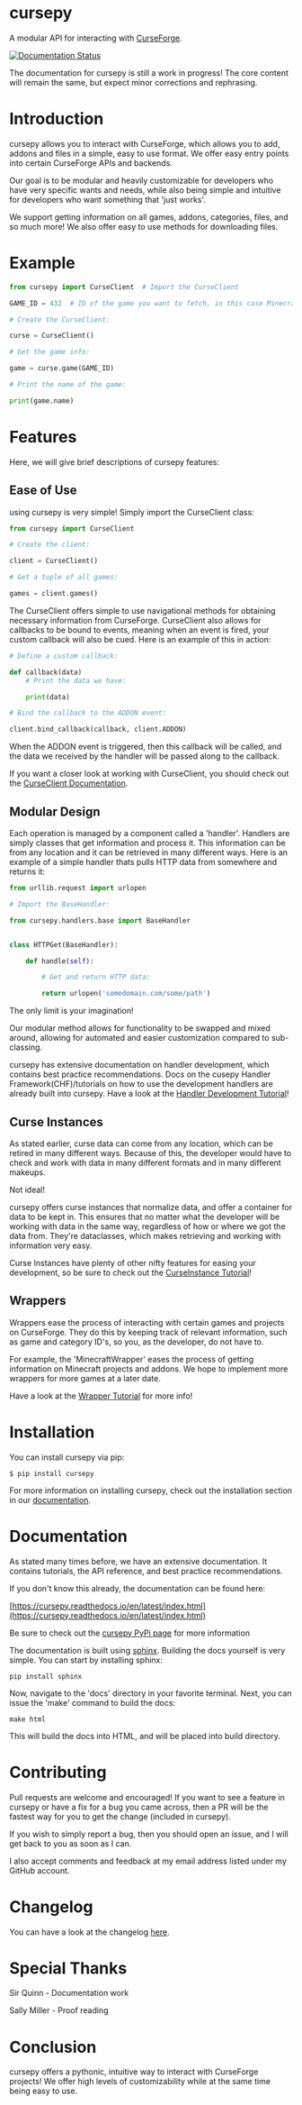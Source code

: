 # cursepy
A modular API for interacting with [CurseForge](https://curseforge.com).

[![Documentation Status](https://readthedocs.org/projects/cursepy/badge/?version=latest)](https://cursepy.readthedocs.io/en/latest/?badge=latest)

The documentation for cursepy is still a work in progress!
The core content will remain the same,
but expect minor corrections and rephrasing.

# Introduction

cursepy allows you to interact with CurseForge,
which allows you to add, addons and files in a simple, easy to use format.
We offer easy entry points into certain CurseForge APIs and backends.

Our goal is to be modular and heavily customizable for developers who
have very specific wants and needs, while also being simple and intuitive
for developers who want something that 'just works'.

We support getting information on all games,
addons, categories, files, and so much more!
We also offer easy to use methods for downloading 
files.

# Example

```python
from cursepy import CurseClient  # Import the CurseClient

GAME_ID = 432  # ID of the game you want to fetch, in this case Minecraft

# Create the CurseClient:

curse = CurseClient()

# Get the game info:

game = curse.game(GAME_ID)

# Print the name of the game:

print(game.name)
```

# Features

Here, we will give brief descriptions of cursepy features:

## Ease of Use

using cursepy is very simple!
Simply import the CurseClient class:

```python
from cursepy import CurseClient

# Create the client:

client = CurseClient()

# Get a tuple of all games:

games = client.games()
```

The CurseClient offers simple to use navigational methods for obtaining necessary information from CurseForge.
CurseClient also allows for callbacks to be bound to events, 
meaning when an event is fired,
your custom callback will also be cued.
Here is an example of this in action:

```python
# Define a custom callback:

def callback(data)
    # Print the data we have:

    print(data)

# Bind the callback to the ADDON event:

client.bind_callback(callback, client.ADDON)
```

When the ADDON event is triggered, then this callback will be called,
and the data we received by the handler will be passed along to the callback.

If you want a closer look at working with CurseClient,
you should check out the [CurseClient Documentation](https://cursepy.readthedocs.io/en/latest/basic/collection.html).

## Modular Design

Each operation is managed by a component called a 'handler'.
Handlers are simply classes that get information and process it.
This information can be from any location
and it can be retrieved in many different ways.
Here is an example of a simple handler thats pulls HTTP data from somewhere and returns it:

```python
from urllib.request import urlopen

# Import the BaseHandler:

from cursepy.handlers.base import BaseHandler


class HTTPGet(BaseHandler):

    def handle(self):

        # Get and return HTTP data:

        return urlopen('somedomain.com/some/path')
```

The only limit is your imagination!

Our modular method allows for functionality to be swapped and
mixed around, allowing for automated and easier customization
compared to sub-classing.

cursepy has extensive documentation on handler development,
which contains best practice recommendations. Docs on the cusepy Handler Framework(CHF)/tutorials on how to use the development handlers are already built into cursepy.
Have a look at the [Handler Development Tutorial](https://cursepy.readthedocs.io/en/latest/advn/hand.html)!

## Curse Instances

As stated earlier, curse data can come from any location,
which can be retired in many different ways.
Because of this, the developer would have to check and work
with data in many different formats and in many different makeups.

Not ideal!

cursepy offers curse instances that normalize data,
and offer a container for data to be kept in.
This ensures that no matter what
the developer will be working with data in the same way,
regardless of how or where we got the data from.
They're dataclasses, which makes retrieving and working 
with information very easy.

Curse Instances have plenty of other nifty features for 
easing your development, so be sure to check out the [CurseInstance Tutorial](https://cursepy.readthedocs.io/en/latest/basic/curse_inst.html)!

## Wrappers

Wrappers ease the process of interacting with certain games and projects on CurseForge.
They do this by keeping track of relevant information, such as game and category ID's,
so you, as the developer, do not have to.

For example, the 'MinecraftWrapper' eases the process of getting 
information on Minecraft projects and addons.
We hope to implement more wrappers for more games at a later date.

Have a look at the [Wrapper Tutorial](https://cursepy.readthedocs.io/en/latest/basic/wrap.html) for more info!

# Installation

You can install cursepy via pip:

    $ pip install cursepy

For more information on installing cursepy,
check out the installation section in our [documentation](https://cursepy.readthedocs.io/en/latest/install.html). 

# Documentation

As stated many times before, we have an extensive documentation. It contains tutorials, the API reference,
and best practice recommendations.

If you don't know this already, the documentation can be found here:

[https://cursepy.readthedocs.io/en/latest/index.html](https://cursepy.readthedocs.io/en/latest/index.html)

Be sure to check out the [cursepy PyPi page](https://pypi.org/project/cursepy/) for more information

The documentation is built using [sphinx](https://www.sphinx-doc.org/en/master/index.html).
Building the docs yourself is very simple.
You can start by installing sphinx:

```
pip install sphinx
```

Now, navigate to the 'docs' directory in your favorite terminal.
Next, you can issue the 'make' command to build the docs:

```
make html
```

This will build the docs into HTML,
and will be placed into build directory.

# Contributing

Pull requests are welcome and encouraged! If you want to see a feature in cursepy
or have a fix for a bug you came across, then a PR will be the fastest way for you 
to get the change (included in cursepy).

If you wish to simply report a bug, then you should open an issue,
and I will get back to you as soon as I can.

I also accept comments and feedback at my email address listed under my GitHub account.

# Changelog

You can have a look at the changelog [here](https://cursepy.readthedocs.io/en/latest/changelog.html).

# Special Thanks

Sir Quinn - Documentation work

Sally Miller - Proof reading

# Conclusion

cursepy offers a pythonic, intuitive way to interact with CurseForge projects!
We offer high levels of customizability
while at the same time being easy to use. 
